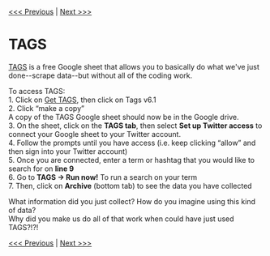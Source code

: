 [<<< Previous](scraping_data.md) | [Next >>>](resources.md)

# TAGS

[TAGS](https://tags.hawksey.info/) is a free Google sheet that allows you to basically do what we've just done--scrape data--but without all of the coding work.

To access TAGS:  
1\. Click on [Get TAGS](https://tags.hawksey.info/get-tags/), then click on Tags v6.1  
2\. Click “make a copy”    
A copy of the TAGS Google sheet should now be in the Google drive.  
3\. On the sheet, click on the **TAGS tab**, then select **Set up Twitter access** to connect your Google sheet to your Twitter account.  
4\. Follow the prompts until you have access (i.e. keep clicking “allow” and then sign into your Twitter account)  
5\. Once you are connected, enter a term or hashtag that you would like to search for on **line 9**  
6\. Go to **TAGS → Run now!**  To run a search on your term  
7\. Then, click on **Archive** (bottom tab) to see the data you have collected

What information did you just collect?  How do you imagine using this kind of data?  
Why did you make us do all of that work when could have just used TAGS?!?!

[<<< Previous](scraping_data.md) | [Next >>>](resources.md)
